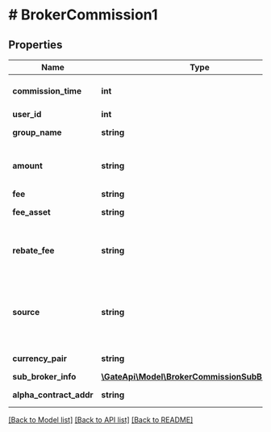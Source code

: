 # # BrokerCommission1

## Properties

Name | Type | Description | Notes
------------ | ------------- | ------------- | -------------
**commission_time** | **int** | Commission Time. (unix timestamp). | [optional] 
**user_id** | **int** | User ID. | [optional] 
**group_name** | **string** | Group name. | [optional] 
**amount** | **string** | The amount of commission rebates. | [optional] 
**fee** | **string** | Fee. | [optional] 
**fee_asset** | **string** | Fee currency. | [optional] 
**rebate_fee** | **string** | The income from rebates, converted to USDT. | [optional] 
**source** | **string** | Rebate Type: Spot、Futures、Options.、Alpha | [optional] 
**currency_pair** | **string** | Currency pair. | [optional] 
**sub_broker_info** | [**\GateApi\Model\BrokerCommissionSubBrokerInfo**](BrokerCommissionSubBrokerInfo.md) |  | [optional] 
**alpha_contract_addr** | **string** | Alpha token address | [optional] 

[[Back to Model list]](../../README.md#documentation-for-models) [[Back to API list]](../../README.md#documentation-for-api-endpoints) [[Back to README]](../../README.md)
